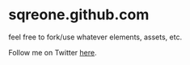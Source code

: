 sqreone.github.com
==================
feel free to fork/use whatever elements, assets, etc.

Follow me on Twitter <a href="https://twitter.com/intent/user?screen_name=sqreone">here</a>.
